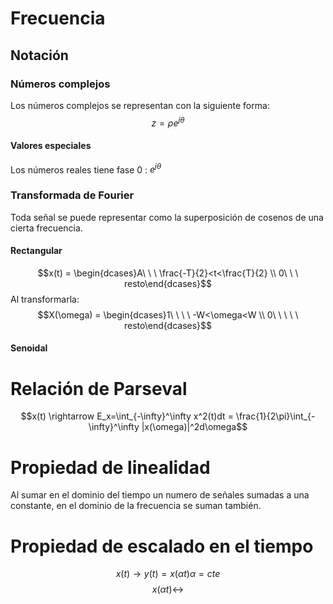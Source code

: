 # Frecuencia
## Notación
### Números complejos
Los números complejos se representan con la siguiente forma:
$$z = \rho e^{j\theta}$$
#### Valores especiales
Los números reales tiene fase 0 : $e^{j\theta}$
### Transformada de Fourier
Toda señal se puede representar como la superposición de cosenos de una cierta frecuencia.
#### Rectangular
$$x(t) = \begin{dcases}A\ \ \ \frac{-T}{2}<t<\frac{T}{2} \\ 0\ \ \ resto\end{dcases}$$
Al transformarla:
$$X(\omega) = \begin{dcases}1\ \ \ \ -W<\omega<W \\ 0\ \ \ \ \ resto\end{dcases}$$
#### Senoidal
# Relación de Parseval
$$x(t) \rightarrow E_x=\int_{-\infty}^\infty x^2(t)dt =  \frac{1}{2\pi}\int_{-\infty}^\infty |x(\omega)|^2d\omega$$
# Propiedad de linealidad
Al sumar en el dominio del tiempo un numero de señales sumadas a una constante, en el dominio de la frecuencia se suman también.
# Propiedad de escalado en el tiempo
$$x(t)\rightarrow y(t)= x(\alpha t)\alpha = cte$$
$$x(\alpha t)\leftrightarrow$$